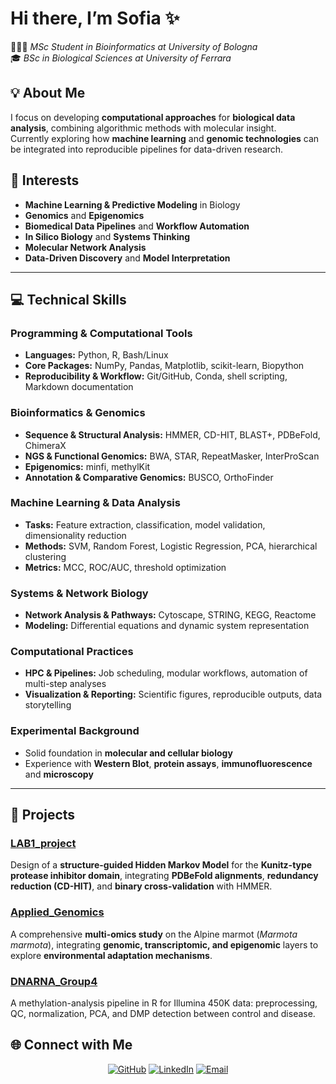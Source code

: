 # Hi there, I’m **Sofia** ✨

👩🏻‍💻 *MSc Student in Bioinformatics at University of Bologna*  
🎓 *BSc in Biological Sciences at University of Ferrara*  

## 💡 About Me  

I focus on developing **computational approaches** for **biological data analysis**, combining algorithmic methods with molecular insight.  
Currently exploring how **machine learning** and **genomic technologies** can be integrated into reproducible pipelines for data-driven research.  

## 🧬 Interests  

- **Machine Learning & Predictive Modeling** in Biology  
- **Genomics** and **Epigenomics**  
- **Biomedical Data Pipelines** and **Workflow Automation**  
- **In Silico Biology** and **Systems Thinking**  
- **Molecular Network Analysis**  
- **Data-Driven Discovery** and **Model Interpretation**

---
 
## 💻 Technical Skills  

### Programming & Computational Tools  
- **Languages:** Python, R, Bash/Linux  
- **Core Packages:** NumPy, Pandas, Matplotlib, scikit-learn, Biopython  
- **Reproducibility & Workflow:** Git/GitHub, Conda, shell scripting, Markdown documentation  

### Bioinformatics & Genomics  
- **Sequence & Structural Analysis:** HMMER, CD-HIT, BLAST+, PDBeFold, ChimeraX  
- **NGS & Functional Genomics:** BWA, STAR, RepeatMasker, InterProScan  
- **Epigenomics:** minfi, methylKit  
- **Annotation & Comparative Genomics:** BUSCO, OrthoFinder  

### Machine Learning & Data Analysis  
- **Tasks:** Feature extraction, classification, model validation, dimensionality reduction  
- **Methods:** SVM, Random Forest, Logistic Regression, PCA, hierarchical clustering  
- **Metrics:** MCC, ROC/AUC, threshold optimization  

### Systems & Network Biology  
- **Network Analysis & Pathways:** Cytoscape, STRING, KEGG, Reactome  
- **Modeling:** Differential equations and dynamic system representation  

### Computational Practices  
- **HPC & Pipelines:** Job scheduling, modular workflows, automation of multi-step analyses  
- **Visualization & Reporting:** Scientific figures, reproducible outputs, data storytelling  

### Experimental Background  
- Solid foundation in **molecular and cellular biology**  
- Experience with **Western Blot**, **protein assays**, **immunofluorescence** and **microscopy**

---

## 📂 Projects  

### [LAB1_project](https://github.com/sofianatale/LAB1_project)
Design of a **structure-guided Hidden Markov Model** for the **Kunitz-type protease inhibitor domain**, integrating **PDBeFold alignments**, **redundancy reduction (CD-HIT)**, and **binary cross-validation** with HMMER.

### [Applied_Genomics](https://github.com/sofianatale/Applied_Genomics)
A comprehensive **multi-omics study** on the Alpine marmot (*Marmota marmota*), integrating **genomic, transcriptomic, and epigenomic** layers to explore **environmental adaptation mechanisms**.

### [DNARNA_Group4](https://github.com/sofianatale/DNARNA_Group4)
A methylation-analysis pipeline in R for Illumina 450K data: preprocessing, QC, normalization, PCA, and DMP detection between control and disease.

## 🌐 Connect with Me  

<div align="center">

[![GitHub](https://img.shields.io/badge/GitHub-181717?logo=github&logoColor=white)](https://github.com/sofianatale)
[![LinkedIn](https://img.shields.io/badge/LinkedIn-0A66C2?logo=linkedin&logoColor=white)](https://www.linkedin.com/in/sofia-natale-082579347)
[![Email](https://img.shields.io/badge/Email-sofianatale06%40gmail.com-8A2BE2?logo=gmail&logoColor=white)](mailto:sofianatale06@gmail.com)

</div>
